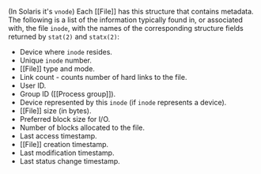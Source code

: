 (In Solaris it's `vnode`)
Each [[File]] has this structure that contains metadata. The following is a list of the information typically found in, or associated with, the file `inode`, with the names of the corresponding structure fields returned by `stat(2)` and `statx(2)`:
* Device where `inode` resides.
* Unique `inode` number.
* [[File]] type and mode.
* Link count - counts number of hard links to the file.
* User ID.
* Group ID ([[Process group]]).
* Device represented by this `inode` (if `inode` represents a device).
* [[File]] size (in bytes).
* Preferred block size for I/O.
* Number of blocks allocated to the file.
* Last access timestamp.
* [[File]] creation timestamp.
* Last modification timestamp.
* Last status change timestamp.